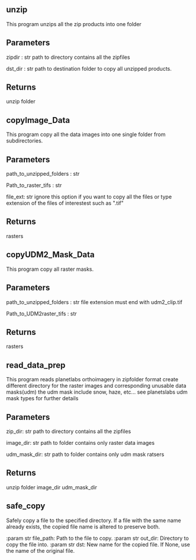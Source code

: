 ## unzip

This program unzips all the zip products into one folder

Parameters
----------


zipdir : str
    path to directory contains all the zipfiles

dst_dir : str
    path to destination folder to copy all unzipped products.

Returns
-------
unzip folder

## copyImage_Data

This program copy all the data images into one single folder from subdirectories.

Parameters
----------

path_to_unzipped_folders : str


Path_to_raster_tifs : str

file_ext: str
    ignore this option if you want to copy all the files or
    type extension of the files of interestest such as ".tif"

Returns
-------
rasters

## copyUDM2_Mask_Data

This program copy all  raster masks.

Parameters
----------

path_to_unzipped_folders : str
    file extension must end with udm2_clip.tif

Path_to_UDM2raster_tifs : str

Returns
-------
rasters

## read_data_prep

This program reads planetlabs orthoimagery in zipfolder format
create different directory for the raster images and corresponding unusable data masks(udm)
the udm mask include snow, haze, etc... see planetslabs udm mask types for further details

Parameters
----------


zip_dir: str
    path to directory contains all the zipfiles

image_dir: str
    path to folder contains only raster data images

udm_mask_dir: str
    path to folder contains only udm mask ratsers

Returns
-------
unzip folder
image_dir
udm_mask_dir

## safe_copy

Safely copy a file to the specified directory. If a file with the same name already 
exists, the copied file name is altered to preserve both.

:param str file_path: Path to the file to copy.
:param str out_dir: Directory to copy the file into.
:param str dst: New name for the copied file. If None, use the name of the original
    file.

